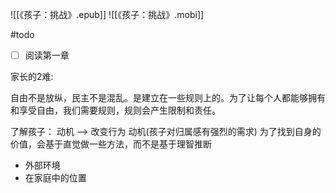 ![[《孩子：挑战》.epub]]
![[《孩子：挑战》.mobi]]

#todo
- [ ] 阅读第一章

家长的2难: 

自由不是放纵，民主不是混乱。是建立在一些规则上的。为了让每个人都能够拥有和享受自由，我们需要规则，规则会产生限制和责任。

了解孩子： 
动机 --> 改变行为
动机(孩子对归属感有强烈的需求)
为了找到自身的价值，会基于直觉做一些方法，而不是基于理智推断


+ 外部环境
+ 在家庭中的位置